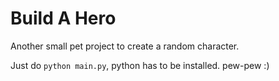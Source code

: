 # Build A Hero
Another small pet project to create a random character.

Just do `python main.py`, python has to be installed.
pew-pew :)
